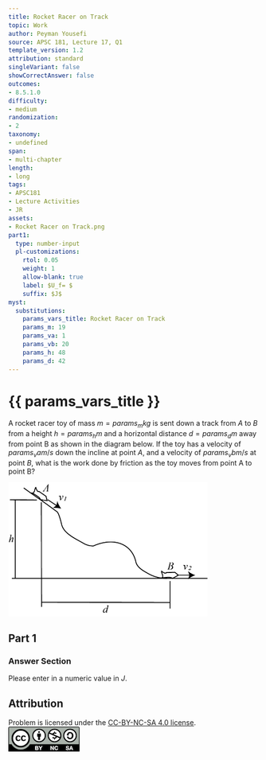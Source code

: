 ```yaml
---
title: Rocket Racer on Track
topic: Work
author: Peyman Yousefi
source: APSC 181, Lecture 17, Q1
template_version: 1.2
attribution: standard
singleVariant: false
showCorrectAnswer: false
outcomes:
- 8.5.1.0
difficulty:
- medium
randomization:
- 2
taxonomy:
- undefined
span:
- multi-chapter
length:
- long
tags:
- APSC181
- Lecture Activities
- JR
assets:
- Rocket Racer on Track.png
part1:
  type: number-input
  pl-customizations:
    rtol: 0.05
    weight: 1
    allow-blank: true
    label: $U_f= $
    suffix: $J$
myst:
  substitutions:
    params_vars_title: Rocket Racer on Track
    params_m: 19
    params_va: 1
    params_vb: 20
    params_h: 48
    params_d: 42
---
```

# {{ params_vars_title }}
A rocket racer toy of mass $m = {{ params_m }} kg$ is sent down a track from $A$ to $B$ from a height $h = {{ params_h }} m$ and a horizontal distance $d = {{ params_d }} m$ away from point B as shown in the diagram below.
If the toy has a velocity of ${{ params_va }} m/s$ down the incline at point $A$, and a velocity of ${{ params_vb }} m/s$ at point $B$, what is the work done by friction as the toy moves from point A to point B?

<img src="Rocket Racer on Track.png" width=400>

## Part 1

### Answer Section

Please enter in a numeric value in $J$.

## Attribution

Problem is licensed under the [CC-BY-NC-SA 4.0 license](https://creativecommons.org/licenses/by-nc-sa/4.0/).<br> ![The Creative Commons 4.0 license requiring attribution-BY, non-commercial-NC, and share-alike-SA license.](https://raw.githubusercontent.com/firasm/bits/master/by-nc-sa.png)